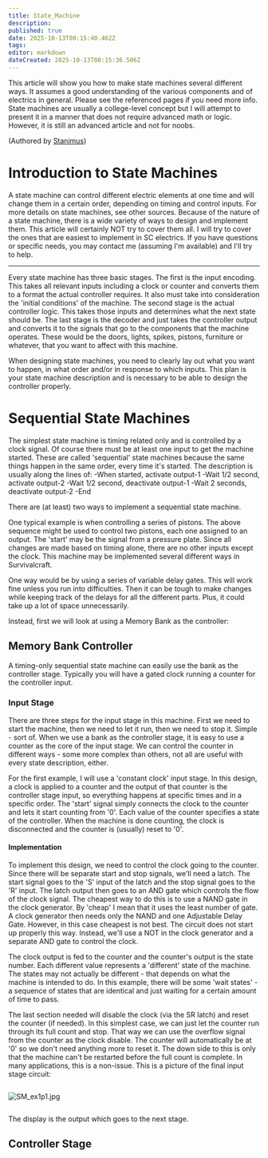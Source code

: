 ```yaml
---
title: State_Machine
description: 
published: true
date: 2025-10-13T00:15:40.462Z
tags: 
editor: markdown
dateCreated: 2025-10-13T00:15:36.506Z
---
```


This article will show you how to make state machines several different
ways. It assumes a good understanding of the various components and of
electrics in general. Please see the referenced pages if you need more
info. State machines are usually a college-level concept but I will
attempt to present it in a manner that does not require advanced math or
logic. However, it is still an advanced article and not for noobs.

(Authored by [Stanimus](User:Stanimus "wikilink"))

# Introduction to State Machines

A state machine can control different electric elements at one time and
will change them in a certain order, depending on timing and control
inputs. For more details on state machines, see other sources. Because
of the nature of a state machine, there is a wide variety of ways to
design and implement them. This article will certainly NOT try to cover
them all. I will try to cover the ones that are easiest to implement in
SC electrics. If you have questions or specific needs, you may contact
me (assuming I'm available) and I'll try to help.

-----

Every state machine has three basic stages. The first is the input
encoding. This takes all relevant inputs including a clock or counter
and converts them to a format the actual controller requires. It also
must take into consideration the 'initial conditions' of the machine.
The second stage is the actual controller logic. This takes those inputs
and determines what the next state should be. The last stage is the
decoder and just takes the controller output and converts it to the
signals that go to the components that the machine operates. These would
be the doors, lights, spikes, pistons, furniture or whatever, that you
want to affect with this machine.

When designing state machines, you need to clearly lay out what you want
to happen, in what order and/or in response to which inputs. This plan
is your state machine description and is necessary to be able to design
the controller properly.

# Sequential State Machines

The simplest state machine is timing related only and is controlled by a
clock signal. Of course there must be at least one input to get the
machine started. These are called 'sequential' state machines because
the same things happen in the same order, every time it's started. The
description is usually along the lines of: -When started, activate
output-1 -Wait 1/2 second, activate output-2 -Wait 1/2 second,
deactivate output-1 -Wait 2 seconds, deactivate output-2 -End

There are (at least) two ways to implement a sequential state machine.

One typical example is when controlling a series of pistons. The above
sequence might be used to control two pistons, each one assigned to an
output. The 'start' may be the signal from a pressure plate. Since all
changes are made based on timing alone, there are no other inputs except
the clock. This machine may be implemented several different ways in
Survivalcraft.

One way would be by using a series of variable delay gates. This will
work fine unless you run into difficulties. Then it can be tough to make
changes while keeping track of the delays for all the different parts.
Plus, it could take up a lot of space unnecessarily.

Instead, first we will look at using a Memory Bank as the controller:

## Memory Bank Controller

A timing-only sequential state machine can easily use the bank as the
controller stage. Typically you will have a gated clock running a
counter for the controller input.

### Input Stage

There are three steps for the input stage in this machine. First we need
to start the machine, then we need to let it run, then we need to stop
it. Simple - sort of. When we use a bank as the controller stage, it is
easy to use a counter as the core of the input stage. We can control the
counter in different ways - some more complex than others, not all are
useful with every state description, either.

For the first example, I will use a 'constant clock' input stage. In
this design, a clock is applied to a counter and the output of that
counter is the controller stage input, so everything happens at specific
times and in a specific order. The 'start' signal simply connects the
clock to the counter and lets it start counting from '0'. Each value of
the counter specifies a state of the controller. When the machine is
done counting, the clock is disconnected and the counter is (usually)
reset to '0'.

#### Implementation

To implement this design, we need to control the clock going to the
counter. Since there will be separate start and stop signals, we'll need
a latch. The start signal goes to the 'S' input of the latch and the
stop signal goes to the 'R' input. The latch output then goes to an AND
gate which controls the flow of the clock signal. The cheapest way to do
this is to use a NAND gate in the clock generator. By 'cheap' I mean
that it uses the least number of gate. A clock generator then needs only
the NAND and one Adjustable Delay Gate. However, in this case cheapest
is not best. The circuit does not start up properly this way. Instead,
we'll use a NOT in the clock generator and a separate AND gate to
control the clock.

The clock output is fed to the counter and the counter's output is the
state number. Each different value represents a 'different' state of the
machine. The states may not actually be different - that depends on what
the machine is intended to do. In this example, there will be some 'wait
states' - a sequence of states that are identical and just waiting for a
certain amount of time to pass.

The last section needed will disable the clock (via the SR latch) and
reset the counter (if needed). In this simplest case, we can just let
the counter run through its full count and stop. That way we can use the
overflow signal from the counter as the clock disable. The counter will
automatically be at '0' so we don't need anything more to reset it. The
down side to this is only that the machine can't be restarted before the
full count is complete. In many applications, this is a non-issue. This
is a picture of the final input stage circuit:

<div style="overflow:hidden">

![SM_ex1p1.jpg](SM_ex1p1.jpg "SM_ex1p1.jpg")

</div>

The display is the output which goes to the next stage.

## Controller Stage